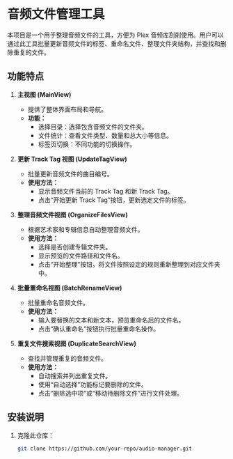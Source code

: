 # 音频文件管理工具

本项目是一个用于整理音频文件的工具，方便为 Plex 音频库刮削使用。用户可以通过此工具批量更新音频文件的标签、重命名文件、整理文件夹结构，并查找和删除重复的文件。

## 功能特点

1. **主视图 (MainView)**  
   - 提供了整体界面布局和导航。
   - **功能：**
     - 选择目录：选择包含音频文件的文件夹。
     - 文件统计：查看文件类型、数量和总大小等信息。
     - 标签页切换：不同功能的切换操作。

2. **更新 Track Tag 视图 (UpdateTagView)**  
   - 批量更新音频文件的曲目编号。  
   - **使用方法：**
     - 显示音频文件当前的 Track Tag 和新 Track Tag。
     - 点击“开始更新 Track Tag”按钮，更新选定文件的标签。

3. **整理音频文件视图 (OrganizeFilesView)**  
   - 根据艺术家和专辑信息自动整理音频文件。  
   - **使用方法：**
     - 选择是否创建专辑文件夹。
     - 显示预览的文件路径和文件名。
     - 点击“开始整理”按钮，将文件按照设定的规则重新整理到对应文件夹中。

4. **批量重命名视图 (BatchRenameView)**  
   - 批量重命名音频文件。  
   - **使用方法：**
     - 输入要替换的文本和新文本，预览重命名后的文件名。
     - 点击“确认重命名”按钮执行批量重命名操作。

5. **重复文件搜索视图 (DuplicateSearchView)**  
   - 查找并管理重复的音频文件。  
   - **使用方法：**
     - 自动搜索并列出重复文件。
     - 使用“自动选择”功能标记要删除的文件。
     - 点击“删除选中项”或“移动待删除文件”进行文件处理。

## 安装说明

1. 克隆此仓库：
   ```bash
   git clone https://github.com/your-repo/audio-manager.git
